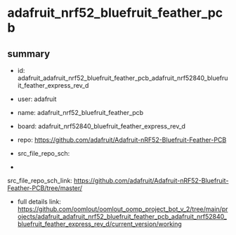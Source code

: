 # adafruit_nrf52_bluefruit_feather_pcb
 
## summary 
* id: adafruit_adafruit_nrf52_bluefruit_feather_pcb_adafruit_nrf52840_bluefruit_feather_express_rev_d
* user: adafruit
* name: adafruit_nrf52_bluefruit_feather_pcb
* board: adafruit_nrf52840_bluefruit_feather_express_rev_d
* repo: https://github.com/adafruit/Adafruit-nRF52-Bluefruit-Feather-PCB



* src_file_repo_sch: 
*
 src_file_repo_sch_link: https://github.com/adafruit/Adafruit-nRF52-Bluefruit-Feather-PCB/tree/master/
* full details link: https://github.com/oomlout/oomlout_oomp_project_bot_v_2/tree/main/projects/adafruit_adafruit_nrf52_bluefruit_feather_pcb_adafruit_nrf52840_bluefruit_feather_express_rev_d/current_version/working  






